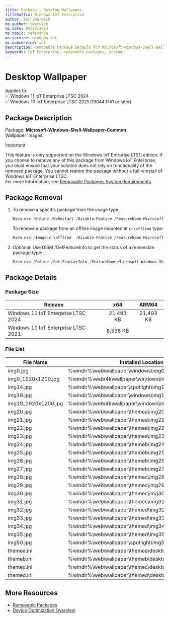 ```yaml
---
title: Package - Desktop Wallpaper
titleSuffix: Windows IoT Enterprise
author: TerryWarwick
ms.author: twarwick
ms.date: 04/29/2024
ms.topic: reference
ms.service: windows-iot
ms.subservice: iot
description: Removable Package Details for Microsoft-Windows-Shell-Wallpaper
keywords: IoT Enterprise, removable packages, storage
---
```


# Desktop Wallpaper

Applies to:  
✅ Windows 11 IoT Enterprise LTSC 2024  
✅ Windows 10 IoT Enterprise LTSC 2021 (19044.1741 or later)  

## Package Description

Package: **Microsoft-Windows-Shell-Wallpaper-Common** </br> Wallpaper images.

> [!IMPORTANT]
>
> This feature is only supported on the Windows IoT Entrprise LTSC edition.  If you choose to remove any of this package from Windows IoT Enterprise, you must ensure that your solution does not rely on functionality of the removed package. You cannot restore the package without a full reinstall of Windows IoT Enterprise LTSC.  
> For more information, see [Removable Packages System Requirements](../Removable-Packages.md#system-requirements).

## Package Removal

1. To remove a specific package from the image type:

   ```powershell
   Dism.exe /Online /NoRestart /Disable-Feature /FeatureName:Microsoft-Windows-Shell-Wallpaper-Common /PackageName:@Package
   ````

   To remove a package from an offline image mounted at `c:\offline` type:

   ```powershell
   Dism.exe /Image:c:\offline  /Disable-Feature /FeatureName:Microsoft-Windows-Shell-Wallpaper-Common /PackageName:@Package
   ```

1. Optional: Use DISM /GetFeatureInfo to get the status of a removable package type:

   ```powershell
   Dism.exe /Online /Get-FeatureInfo /FeatureName:Microsoft-Windows-Shell-Wallpaper-Common /PackageName:@Package
   ````

## Package Details

### Package Size

| Release                             |   x64     |    ARM64    |
|-------------------------------------|:---------:|:-----------:|
| Windows 11 IoT Enterprise LTSC 2024 | 21,493 KB | 21,493 KB   |
| Windows 10 IoT Enterprise LTSC 2021 | 8,538 KB  |             |

### File List

| File Name | Installed Location |
|-----------|--------------------|
| img0.jpg | %windir%\web\wallpaper\windows\img0.jpg |
| img0_1920x1200.jpg | %windir%\web\4k\wallpaper\windows\img0_1920x1200.jpg |
| img14.jpg | %windir%\web\wallpaper\spotlight\img14.jpg |
| img19.jpg | %windir%\web\wallpaper\windows\img19.jpg |
| img19_1920x1200.jpg | %windir%\web\4k\wallpaper\windows\img19_1920x1200.jpg |
| img20.jpg | %windir%\web\wallpaper\themea\img20.jpg |
| img21.jpg | %windir%\web\wallpaper\themea\img21.jpg |
| img22.jpg | %windir%\web\wallpaper\themea\img22.jpg |
| img23.jpg | %windir%\web\wallpaper\themea\img23.jpg |
| img24.jpg | %windir%\web\wallpaper\themeb\img24.jpg |
| img25.jpg | %windir%\web\wallpaper\themeb\img25.jpg |
| img26.jpg | %windir%\web\wallpaper\themeb\img26.jpg |
| img27.jpg | %windir%\web\wallpaper\themeb\img27.jpg |
| img28.jpg | %windir%\web\wallpaper\themec\img28.jpg |
| img29.jpg | %windir%\web\wallpaper\themec\img29.jpg |
| img30.jpg | %windir%\web\wallpaper\themec\img30.jpg |
| img31.jpg | %windir%\web\wallpaper\themec\img31.jpg |
| img32.jpg | %windir%\web\wallpaper\themed\img32.jpg |
| img33.jpg | %windir%\web\wallpaper\themed\img33.jpg |
| img34.jpg | %windir%\web\wallpaper\themed\img34.jpg |
| img35.jpg | %windir%\web\wallpaper\themed\img35.jpg |
| img50.jpg | %windir%\web\wallpaper\spotlight\img50.jpg |
| themea.ini | %windir%\web\wallpaper\themea\desktop.ini |
| themeb.ini | %windir%\web\wallpaper\themeb\desktop.ini |
| themec.ini | %windir%\web\wallpaper\themec\desktop.ini |
| themed.ini | %windir%\web\wallpaper\themed\desktop.ini |

## More Resources

- [Removable Packages](../Removable-Packages.md)
- [Device Optimization Overview](../Overview.md)
